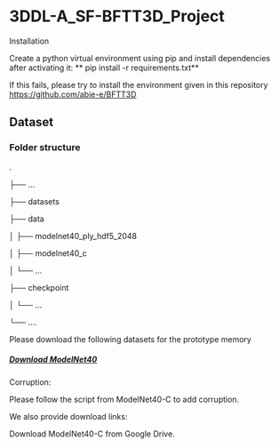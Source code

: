 # 3DDL-A_SF-BFTT3D_Project

Installation 


Create a python virtual environment using pip and install dependencies after activating it:
**
pip install -r requirements.txt**


If this fails, please try to install the environment given in this repository https://github.com/abie-e/BFTT3D


## Dataset

### Folder structure


.

├── ...

├── datasets

├── data                    

│   ├── modelnet40_ply_hdf5_2048          

│   ├── modelnet40_c         

│   └── ...                

├── checkpoint                   

│   └── ... 

└── ....


Please download the following datasets for the prototype memory
##### [Download ModelNet40](https://drive.google.com/drive/folders/1H3UOF1268UIK3z_FkNcBZfauuDbOYLNY?usp=sharing)

Corruption:

Please follow the script from ModelNet40-C to add corruption.

We also provide download links:

Download ModelNet40-C from Google Drive.
